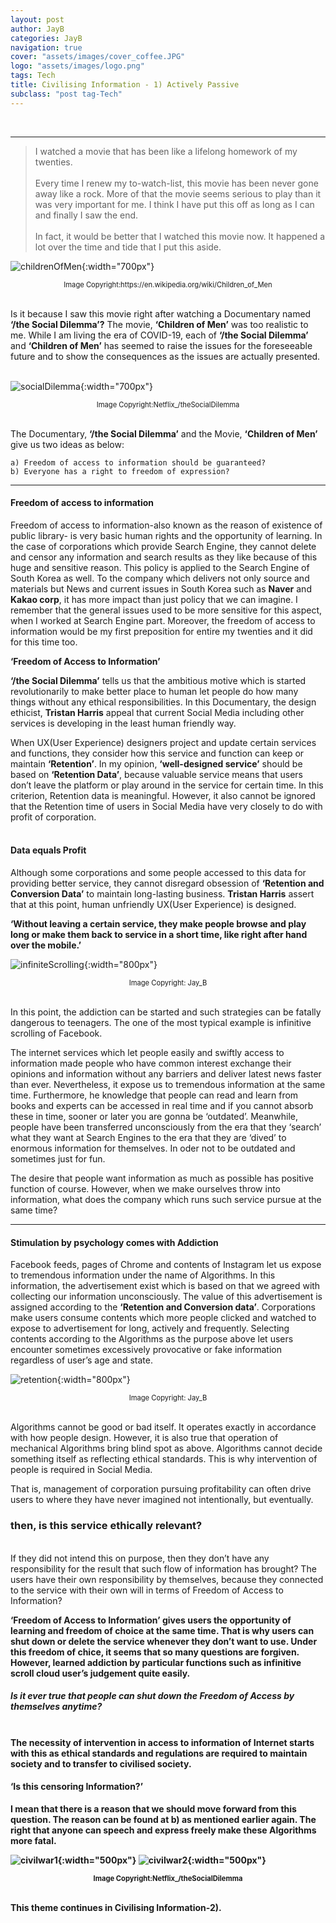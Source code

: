 ```yaml
---
layout: post
author: JayB
categories: JayB
navigation: true
cover: "assets/images/cover_coffee.JPG"
logo: "assets/images/logo.png"
tags: Tech
title: Civilising Information - 1) Actively Passive
subclass: "post tag-Tech"
---
```


<br>

---

> I watched a movie that has been like a lifelong homework of my twenties.<br><br>Every time I renew my to-watch-list, this movie has been never gone away like a rock. More of that the movie seems serious to play than it was very important for me. I think I have put this off as long as I can and finally I saw the end.
> <br><br>In fact, it would be better that I watched this movie now. It happened a lot over the time and tide that I put this aside.
> <br>

![childrenOfMen](https://user-images.githubusercontent.com/59648602/95326101-5b096a80-08a2-11eb-8a69-4bb2856448bd.jpg){:width="700px"}

<div style="text-align: center"><span style="font-size:.8em;">Image Copyright:https://en.wikipedia.org/wiki/Children_of_Men</span></div><br>

Is it because I saw this movie right after watching a Documentary named <strong>‘/the Social Dilemma’?</strong> The movie, <strong>‘Children of Men’</strong> was too realistic to me. While I am living the era of COVID-19, each of <strong>‘/the Social Dilemma’</strong> and <strong>‘Children of Men’</strong> has seemed to raise the issues for the foreseeable future and to show the consequences as the issues are actually presented.  
<br>

![socialDilemma](https://user-images.githubusercontent.com/59648602/95326155-6bb9e080-08a2-11eb-87e1-9ab9f06be90f.png){:width="700px"}

<div style="text-align: center"><span style="font-size:.8em;">Image Copyright:Netflix_/theSocialDilemma</span></div><br>

The Documentary, <strong>‘/the Social Dilemma’</strong> and the Movie, <strong>‘Children of Men’</strong> give us two ideas as below:<br>

```
a) Freedom of access to information should be guaranteed?
b) Everyone has a right to freedom of expression?
```

---

#### Freedom of access to information

Freedom of access to information-also known as the reason of existence of public library- is very basic human rights and the opportunity of learning. In the case of corporations which provide Search Engine, they cannot delete and censor any information and search results as they like because of this huge and sensitive reason. This policy is applied to the Search Engine of South Korea as well. To the company which delivers not only source and materials but News and current issues in South Korea such as <strong>Naver</strong> and <strong>Kakao corp</strong>, it has more impact than just policy that we can imagine. I remember that the general issues used to be more sensitive for this aspect, when I worked at Search Engine part.
Moreover, the freedom of access to information would be my first preposition for entire my twenties and it did for this time too.
<br>

<strong>‘Freedom of Access to Information’</strong><br>

<strong>‘/the Social Dilemma’</strong> tells us that the ambitious motive which is started revolutionarily to make better place to human let people do how many things without any ethical responsibilities. In this Documentary, the design ethicist, <strong>Tristan Harris</strong> appeal that current Social Media including other services is developing in the least human friendly way.
<br>

When UX(User Experience) designers project and update certain services and functions, they consider how this service and function can keep or maintain <strong>‘Retention’</strong>. In my opinion, <strong>‘well-designed service’</strong> should be based on <strong>‘Retention Data’</strong>, because valuable service means that users don’t leave the platform or play around in the service for certain time. In this criterion, Retention data is meaningful. However, it also cannot be ignored that the Retention time of users in Social Media have very closely to do with profit of corporation.
<br>
<br>

#### Data equals Profit

Although some corporations and some people accessed to this data for providing better service, they cannot disregard obsession of <strong>‘Retention and Conversion Data’</strong> to maintain long-lasting business. <strong>Tristan Harris</strong> assert that at this point, human unfriendly UX(User Experience) is designed.
<br>

<strong>‘Without leaving a certain service, they make people browse and play long or make them back to service in a short time, like right after hand over the mobile.’</strong><br>

![infiniteScrolling](https://user-images.githubusercontent.com/59648602/95331785-c5260d80-08aa-11eb-8354-368f61ba6b83.png){:width="800px"}

<div style="text-align: center"><span style="font-size:.8em;">Image Copyright: Jay_B</span></div><br>

In this point, the addiction can be started and such strategies can be fatally dangerous to teenagers. The one of the most typical example is infinitive scrolling of Facebook.<br>

The internet services which let people easily and swiftly access to information made people who have common interest exchange their opinions and information without any barriers and deliver latest news faster than ever. Nevertheless, it expose us to tremendous information at the same time. Furthermore, he knowledge that people can read and learn from books and experts can be accessed in real time and if you cannot absorb these in time, sooner or later you are gonna be ‘outdated’. Meanwhile, people have been transferred unconsciously from the era that they ‘search’ what they want at Search Engines to the era that they are ‘dived’ to enormous information for themselves. In oder not to be outdated and sometimes just for fun.<br>

The desire that people want information as much as possible has positive function of course.
However, when we make ourselves throw into information, what does the company which runs such service pursue at the same time?
<br>

---

#### Stimulation by psychology comes with Addiction

Facebook feeds, pages of Chrome and contents of Instagram let us expose to tremendous information under the name of Algorithms. In this information, the advertisement exist which is based on that we agreed with collecting our information unconsciously. The value of this advertisement is assigned according to the <strong>‘Retention and Conversion data’</strong>. Corporations make users consume contents which more people clicked and watched to expose to advertisement for long, actively and frequently. Selecting contents according to the Algorithms as the purpose above let users encounter sometimes excessively provocative or fake information regardless of user’s age and state.
<br>

![retention](https://user-images.githubusercontent.com/59648602/95340745-d0cb0180-08b5-11eb-8eda-e3bf34947f7e.png){:width="800px"}

<div style="text-align: center"><span style="font-size:.8em;">Image Copyright: Jay_B</span></div><br>

Algorithms cannot be good or bad itself. It operates exactly in accordance with how people design. However, it is also true that operation of mechanical Algorithms bring blind spot as above. Algorithms cannot decide something itself as reflecting ethical standards. This is why intervention of people is required in Social Media.
<br>

That is, management of corporation pursuing profitability can often drive users to where they have never imagined not intentionally, but eventually.

### then, is this service ethically relevant?

<br>
If they did not intend this on purpose, then they don’t have any responsibility for the result that such flow of information has brought? The users have their own responsibility by themselves, because they connected to the service with their own will in terms of Freedom of Access to Information?
<br>

<strong>‘Freedom of Access to Information’<strong> gives users the opportunity of learning and freedom of choice at the same time. That is why users can shut down or delete the service whenever they don’t want to use. Under this freedom of chice, it seems that so many questions are forgiven. However, <strong>learned addiction</strong> by particular functions such as infinitive scroll cloud user’s judgement quite easily.
<br>

##### Is it ever true that people can shut down the Freedom of Access by themselves anytime?

<br>
The necessity of intervention in access to information of Internet starts with this as ethical standards and regulations are required to maintain society and to transfer to civilised society.

#### ‘Is this censoring Information?’

I mean that there is a reason that we should move forward from this question. The reason can be found at b) as mentioned earlier again. The right that anyone can speech and express freely make these Algorithms more fatal.

![civilwar1](https://user-images.githubusercontent.com/59648602/95343798-3967ad80-08b9-11eb-9a41-b1ce276d72a9.png){:width="500px"}
![civilwar2](https://user-images.githubusercontent.com/59648602/95343811-3cfb3480-08b9-11eb-85f8-903ae9b63595.png){:width="500px"}

<div style="text-align: center"><span style="font-size:.8em;">Image Copyright:Netflix_/theSocialDilemma</span></div><br>

This theme continues in Civilising Information-2).
